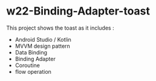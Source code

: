 # w22-Binding-Adapter-toast

This project shows the toast as it includes :

- Android Studio / Kotlin
- MVVM design pattern
- Data Binding 
- Binding Adapter
- Coroutine 
- flow operation
